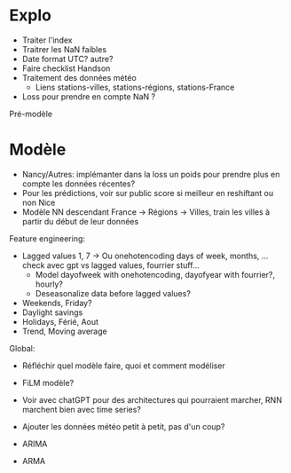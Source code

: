 # Explo
- Traiter l'index
- Traitrer les NaN faibles
- Date format UTC? autre?
- Faire checklist Handson
- Traitement des données météo
    - Liens stations-villes, stations-régions, stations-France
- Loss pour prendre en compte NaN ?

Pré-modèle

# Modèle
- Nancy/Autres: implémanter dans la loss un poids pour prendre plus en compte les données récentes?
- Pour les prédictions, voir sur public score si meilleur en reshiftant ou non Nice
- Modèle NN descendant France -> Régions -> Villes, train les villes à partir du début de leur données


Feature engineering:
- Lagged values 1, 7 -> Ou onehotencoding days of week, months, ... check avec gpt vs lagged values, fourrier stuff...
    - Model dayofweek with onehotencoding, dayofyear with fourrier?, hourly?
    - Deseasonalize data before lagged values?
- Weekends, Friday?
- Daylight savings
- Holidays, Férié, Aout
- Trend, Moving average

Global:
- Réfléchir quel modèle faire, quoi et comment modéliser
- FiLM modèle?
- Voir avec chatGPT pour des architectures qui pourraient marcher, RNN marchent bien avec time series?
- Ajouter les données météo petit à petit, pas d'un coup?

- ARIMA
- ARMA